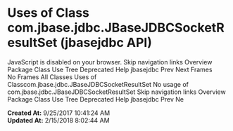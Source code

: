 # Uses of Class com.jbase.jdbc.JBaseJDBCSocketResultSet (jbasejdbc   API)

JavaScript is disabled on your browser. Skip navigation links Overview Package Class Use Tree Deprecated Help jbasejdbc Prev Next Frames No Frames All Classes Uses of Classcom.jbase.jdbc.JBaseJDBCSocketResultSet No usage of com.jbase.jdbc.JBaseJDBCSocketResultSet Skip navigation links Overview Package Class Use Tree Deprecated Help jbasejdbc Prev Ne  

**Created At:** 9/25/2017 10:41:24 AM  
**Updated At:** 2/15/2018 8:02:44 AM  

